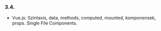 ### 3.4. 
- Vue.js: Szintaxis, data, methods, computed, mounted, komponensek, props. Single File Components.